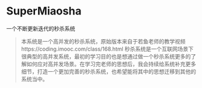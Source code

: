 # SuperMiaosha
一个不断更新迭代的秒杀系统

> 本系统是一个高并发的秒杀系统，原始版本来自于若鱼老师的教学视频https://coding.imooc.com/class/168.html 秒杀系统是一个互联网场景下很典型的高并发系统，最初的学习目的也是想通过做一个秒杀系统更多的了解如何应对高并发场景。在学习完老师的思想后，我会持续给系统补充更多细节，打造一个更加完善的秒杀系统，也希望能将其中的思想迁移到其他的系统当中。

